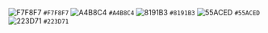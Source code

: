 ![F7F8F7](https://via.placeholder.com/15/F7F8F7/000000?text=+) `#F7F8F7`
![A4B8C4](https://via.placeholder.com/15/A4B8C4/000000?text=+) `#A4B8C4`
![8191B3](https://via.placeholder.com/15/8191B3/000000?text=+) `#8191B3`
![55ACED](https://via.placeholder.com/15/55ACED/000000?text=+) `#55ACED`
![223D71](https://via.placeholder.com/15/223D71/000000?text=+) `#223D71`

